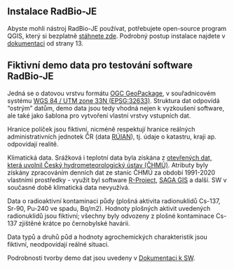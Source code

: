 
## Instalace RadBio-JE

Abyste mohli nástroj RadBio-JE používat,  potřebujete open-source program QGIS, který si bezplatně [stáhnete zde](https://www.qgis.org/en/site/forusers/download.html). Podrobný postup instalace najdete v [dokumentaci](https://github.com/juhele/RadBio/blob/main/RadBio%20-%20Dokumentace%20k%20SW%20-%20k%2030.1.23.pdf) od strany 13.


## Fiktivní demo data pro testování software RadBio-JE

Jedná se o datovou vrstvu formátu [OGC GeoPackage](https://www.geopackage.org/), v souřadnicovém systému [WGS 84 / UTM zone 33N (EPSG:32633)](https://epsg.io/32633). Struktura dat odpovídá “ostrým” datům, demo data jsou tedy vhodná nejen k vyzkoušení software, ale také jako šablona pro vytvoření vlastní vrstvy vstupních dat.

Hranice políček jsou fiktivní, nicméně respektují hranice reálných administrativních jednotek ČR (data [RÚIAN](https://www.cuzk.cz/ruian/)), tj. údaje o katastru, kraji ap. odpovídají realitě. 

Klimatická data. Srážková i teplotní data byla získána z [otevřených dat, která uvolnil Český hydrometeorologický ústav (ČHMÚ)](https://www.chmi.cz/historicka-data/pocasi/denni-data/Denni-data-dle-z.-123-1998-Sb). Atributy byly získány zpracováním denních dat ze stanic ČHMÚ za období 1991-2020 vlastními prostředky - využit byl software [R-Project](https://www.r-project.org/), [SAGA GIS](https://saga-gis.sourceforge.io/en/index.html) a další. SW v současné době klimatická data nevyužívá.

Data o radioaktivní kontaminaci půdy (plošná aktivita radionuklidů Cs-137, Sr-90, Pu-240 ve spadu, Bq/m2). Hodnoty plošných aktivit uvedených radionuklidů jsou fiktivní; všechny byly odvozeny z plošné kontaminace Cs-137 zjištěné krátce po černobylské havárii.

Data typů a druhů půd a hodnoty agrochemických charakteristik jsou fiktivní, neodpovídají reálné situaci.

Podrobnosti tvorby demo dat jsou uvedeny v [Dokumentaci k SW](https://github.com/juhele/RadBio/blob/main/RadBio%20-%20Dokumentace%20k%20SW%20-%20k%2030.1.23.pdf).

